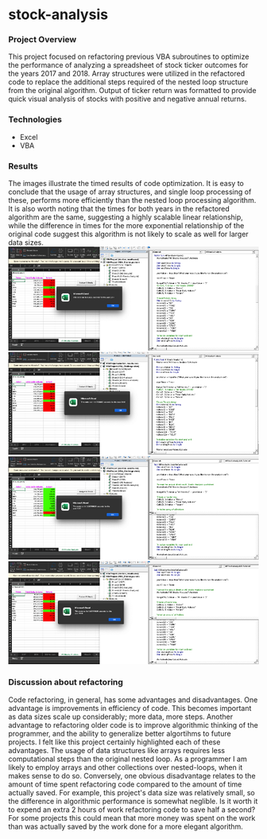 # stock-analysis

### Project Overview 
This project focused on refactoring previous VBA subroutines to optimize the performance of analyzing a spreadsheet of stock ticker outcomes for the years 2017 and 2018. Array structures were utilized in the refactored code to replace the additional steps required of the nested loop structure from the original algorithm. Output of ticker return was formatted to provide quick visual analysis of stocks with positive and negative annual returns.

### Technologies
* Excel
* VBA


### Results
The images illustrate the timed results of code optimization. It is easy to conclude that the usage of array structures, and single loop processing of these, performs more efficiently than the nested loop processing algorithm. It is also worth noting that the times for both years in the refactored algorithm are the same, suggesting a highly scalable linear relationship, while the difference in times for the more exponential relationship of the original code suggest this algorithm is not likely to scale as well for larger data sizes.
![2017 Original Algorithm](https://github.com/manBow1119/stock-analysis/blob/main/AllStocksAnalysis_Macro_2017.png)
![2018 Original Algorithm](https://github.com/manBow1119/stock-analysis/blob/main/AllStocksAnalysis_Macro_2018.png)
![2017 Refactored Algorithm](https://github.com/manBow1119/stock-analysis/blob/main/AllStocksAnalysisRefactored_Macro_2017.png)
![2018 Refactored Algorithm](https://github.com/manBow1119/stock-analysis/blob/main/AllStocksAnalysisRefactored_Macro_2018.png)

### Discussion about refactoring
Code refactoring, in general,  has some advantages and disadvantages. One advantage is improvements in efficiency of code. This becomes important as data sizes scale up considerably; more data, more steps. Another advantage to refactoring older code is to improve algorithmic thinking of the programmer, and the ability to generalize better algortihms to future projects. I felt like this project certainly highlighted each of these advantages. The usage of data structures like arrays requires less computational steps than the original nested loop. As a programmer I am likely to employ arrays and other collections over nested-loops, when it makes sense to do so. Conversely, one obvious disadvantage relates to the amount of time spent refactoring code compared to the amount of time actually saved. For example, this project's data size was relatively small, so the difference in algorithmic performance is somewhat neglible. Is it worth it to expend an extra 2 hours of work refactoring code to save half a second? For some projects this could mean that more money was spent on the work than was actually saved by the work done for a more elegant algorithm. 
